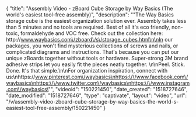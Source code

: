 {
    "title": "Assembly Video - zBoard Cube Storage by Way Basics (The world's easiest tool-free assembly)",
    "description": "\"The Way Basics storage cube is the easiest organization solution ever. Assembly takes less than 5 minutes and no tools are required. Best of all it's eco friendly, non-toxic, formaldehyde and VOC free. Check out the collection here: http:\/\/www.waybasics.com\/zboard\/s\/storage_cubes.html\n\nIn our packages, you won't find mysterious collections of screws and nails, or complicated diagrams and instructions. That's because you can put our unique zBoards together without tools or hardware. Super-strong 3M brand adhesive strips let you easily fit the pieces neatly together. \n\nPeel. Stick. Done. It's that simple.\n\nFor organization inspiration, connect with us:\nhttps:\/\/www.pinterest.com\/waybasics\nhttps:\/\/www.facebook.com\/waybasics\nhttps:\/\/www.twitter.com\/waybasics\nhttps:\/\/www.instagram.com\/waybasics\"",
    "videoid": "150221450",
    "date_created": "1518727646",
    "date_modified": "1518727646",
    "type": "captivate",
    "layout": "video",
    "url": "\/v\/assembly-video-zboard-cube-storage-by-way-basics-the-world-s-easiest-tool-free-assembly\/150221450"
}